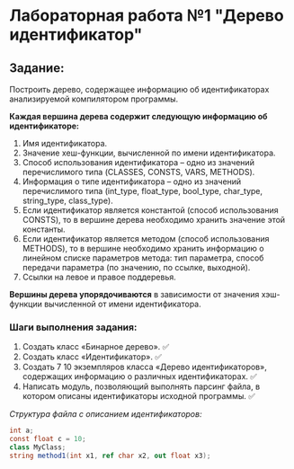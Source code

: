# Лабораторная работа №1 "Дерево идентификатор"
## Задание: 
Построить дерево, содержащее информацию об идентификаторах анализируемой компилятором программы.

**Каждая вершина дерева содержит следующую информацию об идентификаторе:**
1)	Имя идентификатора.
2)	Значение хеш-функции, вычисленной по имени идентификатора.
3)	Способ использования идентификатора – одно из значений перечислимого типа (CLASSES, CONSTS, VARS, METHODS).
4)	Информация о типе идентификатора – одно из значений перечислимого типа (int_type, float_type, bool_type, char_type, string_type, class_type).
5)	Если идентификатор является константой (способ использования CONSTS), то в вершине дерева необходимо хранить значение этой константы.
6)	Если идентификатор является методом (способ использования METHODS), то в вершине необходимо хранить информацию о линейном списке параметров метода: тип параметра, способ передачи параметра (по значению, по ссылке, выходной).
7)	Ссылки на левое и правое поддеревья.

**Вершины дерева упорядочиваются** в зависимости от значения хэш-функции вычисленной от имени идентификатора.

### Шаги выполнения задания:
1.	Создать класс «Бинарное дерево». :white_check_mark:    
2.	Создать класс «Идентификатор». :white_check_mark:    
3.	Создать 7 10 экземпляров класса «Дерево идентификаторов», содержащих информацию о различных идентификаторах. :white_check_mark:    
4.	Написать модуль, позволяющий выполнять парсинг файла, в котором описаны идентификаторы исходной программы. :white_check_mark:    

*Структура файла с описанием идентификаторов:*
```C#
int a;
const float c = 10;
class MyClass;
string method1(int x1, ref char x2, out float x3);
```